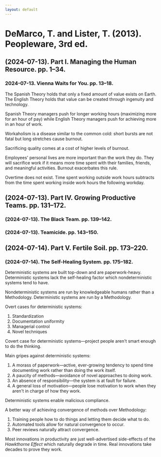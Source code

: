 ```yaml
---
layout: default
---
```


# DeMarco, T. and Lister, T. (2013). Peopleware, 3rd ed.

## (2024-07-13). Part I. Managing the Human Resource. pp. 1–34.

### 2024-07-13. Vienna Waits for You. pp. 13–18.

The Spanish Theory holds that only a fixed amount of value exists on Earth. The English Theory holds that value can be created through ingenuity and technology.

Spanish Theory managers push for longer working hours (maximizing more for an hour of pay) while English Theory managers push for achieving more in an hour of work.

Workaholism is a disease similar to the common cold: short bursts are not fatal but long stretches cause burnout.

Sacrificing quality comes at a cost of higher levels of burnout.

Employees' personal lives are more important than the work they do. They will sacrifice work if it means more time spent with their families, friends, and meaningful activities. Burnout exacerbates this rule.

Overtime does not exist. Time spent working outside work hours subtracts from the time spent working inside work hours the following workday.

## (2024-07-13). Part IV. Growing Productive Teams. pp. 131–172.

### (2024-07-13). The Black Team. pp. 139–142.

### (2024-07-13). Teamicide. pp. 143–150.

## (2024-07-14). Part V. Fertile Soil. pp. 173–220.

### (2024-07-14). The Self-Healing System. pp. 175–182.

Deterministic systems are built top-down and are paperwork-heavy. Deterministic systems lack the self-healing factor which nondeterministic systems tend to have.

Nondeterministic systems are run by knowledgeable humans rather than a Methodology. Deterministic systems are run by a Methodology.

Overt cases for deterministic systems:

1. Standardization
2. Documentation uniformity
3. Managerial control
4. Novel techniques

Covert case for deterministic systems—project people aren't smart enough to do the thinking.

Main gripes against deterministic systems:

1. A morass of paperwork—active, ever-growing tendency to spend time documenting work rather than doing the work itself.
2. A paucity of methods—avoidance of novel approaches to doing work.
3. An absence of responsibility—the system is at fault for failure.
4. A general loss of motivation—people lose motivation to work when they aren't in charge of how they work.

Deterministic systems enable malicious compliance.

A better way of achieving convergence of methods over Methodology:

1. Training people how to do things and letting them decide what to do.
2. Automated tools allow for natural convergence to occur.
3. Peer reviews naturally attract convergence.

Most innovations in productivity are just well-advertised side-effects of the _Hawkthorne Effect_ which naturally degrade in time. Real innovations take decades to prove they work.
